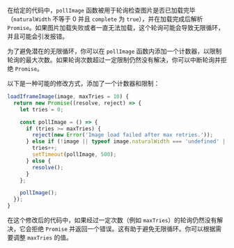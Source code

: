 在给定的代码中，`pollImage` 函数被用于轮询检查图片是否已加载完毕（`naturalWidth` 不等于 0 并且 `complete` 为 `true`），并在加载完成后解析 `Promise`。如果图片加载失败或者一直无法加载，这个轮询可能会导致无限循环，并且可能会引发报错。

为了避免潜在的无限循环，你可以在 `pollImage` 函数内添加一个计数器，以限制轮询的最大次数。如果轮询次数超过一定限制仍然没有解决，你可以中断轮询并拒绝 `Promise`。

以下是一种可能的修改方式，添加了一个计数器和限制：

```javascript
loadIframeImage(image, maxTries = 10) {
  return new Promise((resolve, reject) => {
    let tries = 0;

    const pollImage = () => {
      if (tries >= maxTries) {
        reject(new Error('Image load failed after max retries.'));
      } else if (!image || typeof image.naturalWidth === 'undefined' || image.naturalWidth === 0 || !image.complete) {
        tries++;
        setTimeout(pollImage, 500);
      } else {
        resolve();
      }
    };

    pollImage();
  });
}
```

在这个修改后的代码中，如果经过一定次数（例如 `maxTries`）的轮询仍然没有解决，它会拒绝 `Promise` 并返回一个错误。这有助于避免无限循环。你可以根据需要调整 `maxTries` 的值。
